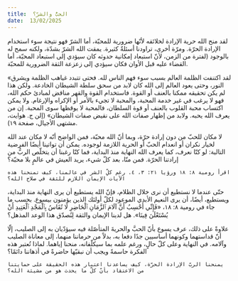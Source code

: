 ```yaml
---
title:  الحبُّ والشرّ؟
date:  13/02/2025
---
```


لقد منح الله حرية الإرادة لخلائقه لأنّها ضرورية للمحبّة، أما الشرّ فهو نتيجة سوء استخدام الإرادة الحرّة. ومرّة أخرى، تراودنا أسئلةٌ كثيرة. يمقت الله الشرّ بشدّة، ولكنه سمح له بالوجود (لفترة من الزمن، لأنّ استبعاد إمكانية حدوثه كان سيؤدي إلى استبعاد المحبّة، أما القضاء عليه قبل الأوان فكان سيؤدي إلى زعزعة الثقة الضرورية للمحبّة.

«لقد اكتنفت الظلمة العالم بسبب سوء فهم الناس لله. فحتى تتبدد غياهب الظلمة ويشرق النور، وحتى يعود العالم إلى الله كان لابد من سحق سلطة الشيطان الخادعة. ولكن هذا لم يكن تحقيقه ممكنا بالعنف أو القوة. فاستخدام القوة والقهر مناقض لمبادئ حكم الله، فهو لا يرغب في غير خدمة المحبة، والمحبة لا تجيء بالأمر أو الإكراه والإرغام. ولا يمكن اكتساب محبة القلوب بالعنف أو قوة السلطان، فالمحبة لا يوقظها سوى المحبة. إن من يعرف الله يحبه. ولابد من إظهار صفات الله على نقيض صفات الشيطان» (إلن ج. هوايت، مشتهى الأجيال، صفحة ١٩).

لا مكان للحبّ من دون إرادة حرّة، وبما أنّ الله محبّة، فمن الواضح أنّه لا مكان عند الله لخيار نكران أو انعدام الحبّ أو الحرية اللازمة لوجوده. يمكن أن تواتينا أيضًا الفرضية التالية: لو كنّا نعرف، كما يعرف الله النهاية منذ البداية، فما كنّا رغبنا أن يتخلّص الربُّ من إرادتنا الحرّة. فمن منّا، بعد كلّ شيء، يريد العيش في عالمٍ بلا محبّة؟

`اقرأ رومية ٨: ١٨ ورؤيا ٢١: ٣، ٤. رغم كلِّ الشر في عالمنا، كيف تمنحنا هذه الآيات الإيمان اللازم للثقة في صلاح الله؟`

حتّى عندما لا نستطيع أن نرى خلال الظلام، فإنّ الله يستطيع أن يرى النهاية منذ البداية، ويستطيع، أيضًا، أن يرى النعيم الأبدي الموعود لكلّ أولئك الذين يؤمنون بيسوع. بحسب ما جاء في رومية ٨: ١٨، «فَإِنِّي أَحْسِبُ أَنَّ آلَامَ ٱلزَّمَانِ ٱلْحَاضِرِ لَا تُقَاسُ بِٱلْمَجْدِ ٱلْعَتِيدِ أَنْ يُسْتَعْلَنَ فِينَا». هل لدينا الإيمان والثقة لِنُصدّق هذا الوعد المذهل؟

علاوةً على ذلك، عرف يسوع بأنّ الحبَّ والحريةَ المتأصّلة فيه سيؤدّيان به إلى الصليب، إلّا أنّ قداستهما وكونهما أساسيين جدًا دفعا به، بدلاً من حرماننا منهما، إلى معاناة الصليب وآلامه. في النهاية وعلى كلّ حالٍ، ورغم علمه بما سيكلّفانه، منحنا إياهما. لماذا تُعتبر هذه الفكرة حاسمةً ويجب أن نبقيّها حاضرةً في أذهاننا دائمًا؟

`يمنحنا الربّ الإرادة الحرّة، كيف يساعدنا اعتبار هذه الحقيقة على حمايتنا من الاعتقاد بأنّ كلّ ما يحدث هو من مشيئة الله؟`